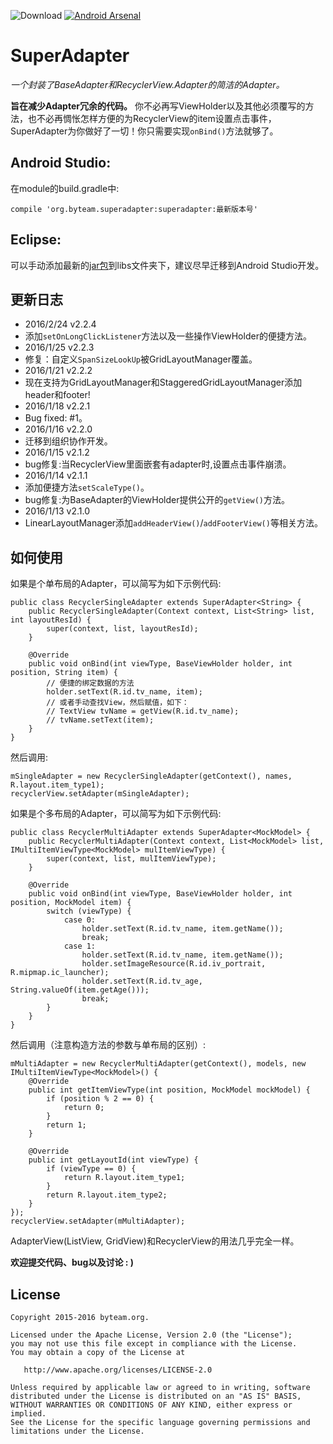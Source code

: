 ![Download](https://api.bintray.com/packages/chenenyu/maven/SuperAdapter/images/download.svg) [![Android Arsenal](https://img.shields.io/badge/Android%20Arsenal-SuperAdapter-brightgreen.svg?style=flat)](http://android-arsenal.com/details/1/3027)
# SuperAdapter
*一个封装了BaseAdapter和RecyclerView.Adapter的简洁的Adapter。*

**旨在减少Adapter冗余的代码。** 你不必再写ViewHolder以及其他必须覆写的方法，也不必再惆怅怎样方便的为RecyclerView的item设置点击事件，SuperAdapter为你做好了一切！你只需要实现`onBind()`方法就够了。  

## Android Studio:

在module的build.gradle中:

`compile 'org.byteam.superadapter:superadapter:最新版本号'`
## Eclipse:
可以手动添加最新的[jar包](https://github.com/chenenyu/SuperAdapter/releases)到libs文件夹下，建议尽早迁移到Android Studio开发。
## 更新日志
* 2016/2/24 v2.2.4
* 添加`setOnLongClickListener`方法以及一些操作ViewHolder的便捷方法。
* 2016/1/25 v2.2.3
* 修复：自定义`SpanSizeLookUp`被GridLayoutManager覆盖。
* 2016/1/21 v2.2.2
* 现在支持为GridLayoutManager和StaggeredGridLayoutManager添加header和footer!
* 2016/1/18 v2.2.1
* Bug fixed: #1。
* 2016/1/16 v2.2.0
* 迁移到组织协作开发。
* 2016/1/15 v2.1.2
* bug修复:当RecyclerView里面嵌套有adapter时,设置点击事件崩溃。
* 2016/1/14 v2.1.1
* 添加便捷方法`setScaleType()`。
* bug修复:为BaseAdapter的ViewHolder提供公开的`getView()`方法。
* 2016/1/13 v2.1.0
* LinearLayoutManager添加`addHeaderView()`/`addFooterView()`等相关方法。

## 如何使用

如果是个单布局的Adapter，可以简写为如下示例代码:  

```
public class RecyclerSingleAdapter extends SuperAdapter<String> {
    public RecyclerSingleAdapter(Context context, List<String> list, int layoutResId) {
        super(context, list, layoutResId);
    }

    @Override
    public void onBind(int viewType, BaseViewHolder holder, int position, String item) {
    	// 便捷的绑定数据的方法
        holder.setText(R.id.tv_name, item);
        // 或者手动查找View，然后赋值，如下：
        // TextView tvName = getView(R.id.tv_name);
        // tvName.setText(item);
    }
}
```  

然后调用:  

```
mSingleAdapter = new RecyclerSingleAdapter(getContext(), names, R.layout.item_type1);  
recyclerView.setAdapter(mSingleAdapter);
```  
如果是个多布局的Adapter，可以简写为如下示例代码:  

```
public class RecyclerMultiAdapter extends SuperAdapter<MockModel> {
    public RecyclerMultiAdapter(Context context, List<MockModel> list, IMultiItemViewType<MockModel> mulItemViewType) {
        super(context, list, mulItemViewType);
    }

    @Override
    public void onBind(int viewType, BaseViewHolder holder, int position, MockModel item) {
        switch (viewType) {
            case 0:
                holder.setText(R.id.tv_name, item.getName());
                break;
            case 1:
                holder.setText(R.id.tv_name, item.getName());
                holder.setImageResource(R.id.iv_portrait, R.mipmap.ic_launcher);
                holder.setText(R.id.tv_age, String.valueOf(item.getAge()));
                break;
        }
    }
}
```  

然后调用（注意构造方法的参数与单布局的区别）:  

```
mMultiAdapter = new RecyclerMultiAdapter(getContext(), models, new IMultiItemViewType<MockModel>() {
	@Override
	public int getItemViewType(int position, MockModel mockModel) {
    	if (position % 2 == 0) {
        	return 0;
        }
        return 1;
	}

	@Override
	public int getLayoutId(int viewType) {
    	if (viewType == 0) {
        	return R.layout.item_type1;
    	}
   		return R.layout.item_type2;
    }
});
recyclerView.setAdapter(mMultiAdapter);
```  
AdapterView(ListView, GridView)和RecyclerView的用法几乎完全一样。
  

**欢迎提交代码、bug以及讨论  : )**

## License

```
Copyright 2015-2016 byteam.org.

Licensed under the Apache License, Version 2.0 (the "License");
you may not use this file except in compliance with the License.
You may obtain a copy of the License at

   http://www.apache.org/licenses/LICENSE-2.0

Unless required by applicable law or agreed to in writing, software
distributed under the License is distributed on an "AS IS" BASIS,
WITHOUT WARRANTIES OR CONDITIONS OF ANY KIND, either express or implied.
See the License for the specific language governing permissions and
limitations under the License.
```

